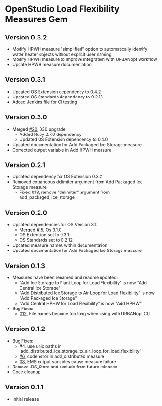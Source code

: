# OpenStudio Load Flexibility Measures Gem

## Version 0.3.2
* Modify HPWH measure "simplified" option to automatically identify water heater objects without explicit user naming
* Modify HPWH measure to improve integration with URBANopt workflow
* Update HPWH measure documentation

## Version 0.3.1
* Updated OS Extension dependency to 0.4.2
* Updated OS Standards dependency to 0.2.13
* Added Jenkins file for CI testing

## Version 0.3.0
* Merged [#20](https://github.com/NREL/openstudio-load-flexibility-measures-gem/pull/20), 030 upgrade
  * Added Ruby 2.7.0 dependency
  * Updated OS Extension dependency to 0.4.0
* Updated documentation for Add Packaged Ice Storage measure
* Corrected output variable in Add HPWH measure

## Version 0.2.1
* Updated dependency for OS Extension 0.3.2
* Removed extraneous delimiter argument from Add Packaged Ice Storage measure
  * Fixed [#18](https://github.com/NREL/openstudio-load-flexibility-measures-gem/issues/18), remove "delimiter" argument from add_packaged_ice_storage

## Version 0.2.0

* Updated dependencies for OS Version 3.1:
  * Merged [#15](https://github.com/NREL/openstudio-load-flexibility-measures-gem/pull/15), Os 3.1.0
  * OS Extension set to 0.3.1
  * OS Standards set to 0.2.12
* Updated measure names within documentation
* Updated documentation for Add Packaged Ice Storage measure

## Version 0.1.3

* Measures have been renamed and readme updated:
  * "Add Ice Storage to Plant Loop for Load Flexibility" is now "Add Central Ice Storage"
  * "Add Distributed Ice Storage to Air Loop for Load Flexibility" is now "Add Packaged Ice Storage"
  * "Add Central HPHW for Load Flexibility" is now "Add HPHW"
* Bug Fixes:
  * [#12](https://github.com/NREL/openstudio-load-flexibility-measures-gem/issues/12), File names become too long when using with URBANopt CLI

## Version 0.1.2

* Bug Fixes:
  * [#4](https://github.com/NREL/openstudio-load-flexibility-measures-gem/issues/4), use unix paths in 'add_distributed_ice_storage_to_air_loop_for_load_flexibility'
  * [#6](https://github.com/NREL/openstudio-load-flexibility-measures-gem/issues/6), code error in add_distributed measure
  * [#8](https://github.com/NREL/openstudio-load-flexibility-measures-gem/issues/8), EMS output variables cause measure failure
* Remove .DS_Store and exclude from future releases
* Code cleanup

## Version 0.1.1

* Initial release

